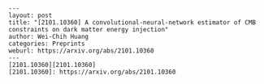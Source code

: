     ---
    layout: post
    title: "[2101.10360] A convolutional-neural-network estimator of CMB constraints on dark matter energy injection"
    author: Wei-Chih Huang
    categories: Preprints
    weburl: https://arxiv.org/abs/2101.10360
    ---
    [2101.10360][2101.10360]
    [2101.10360]: https://arxiv.org/abs/2101.10360
